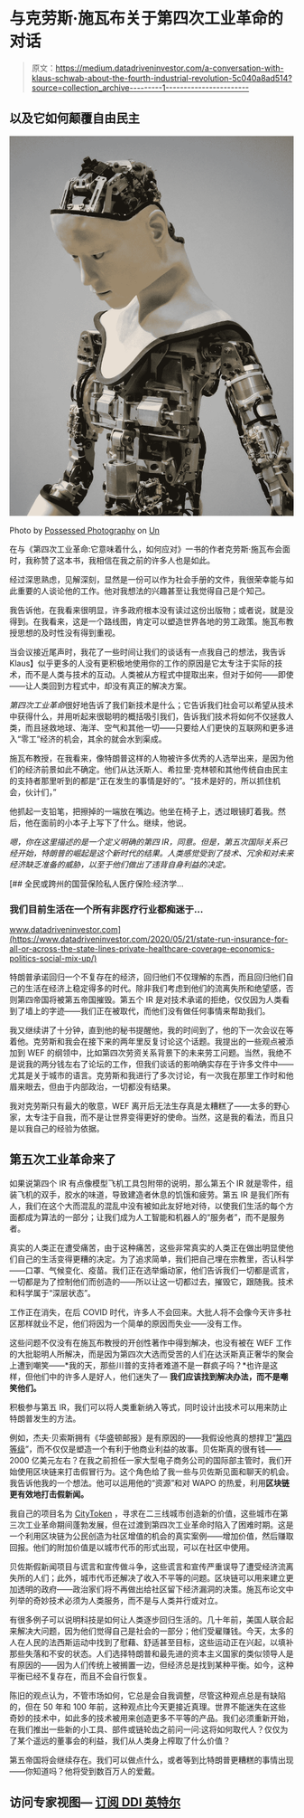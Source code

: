 # 与克劳斯·施瓦布关于第四次工业革命的对话

> 原文：<https://medium.datadriveninvestor.com/a-conversation-with-klaus-schwab-about-the-fourth-industrial-revolution-5c040a8ad514?source=collection_archive---------1----------------------->

## 以及它如何颠覆自由民主

![](img/7b0e86bb141fd8c9ad002bdca5164630.png)

Photo by [Possessed Photography](https://unsplash.com/@possessedphotography?utm_source=unsplash&utm_medium=referral&utm_content=creditCopyText) on [Un](https://unsplash.com/s/photos/ai?utm_source=unsplash&utm_medium=referral&utm_content=creditCopyText)

在与《第四次工业革命:它意味着什么，如何应对》一书的作者克劳斯·施瓦布会面时，我称赞了这本书，我相信在我之前的许多人也是如此。

经过深思熟虑，见解深刻，显然是一份可以作为社会手册的文件，我很荣幸能与如此重要的人谈论他的工作。他对我想法的兴趣甚至让我觉得自己是个知己。

我告诉他，在我看来很明显，许多政府根本没有读过这份出版物；或者说，就是没得到。在我看来，这是一个路线图，肯定可以塑造世界各地的劳工政策。施瓦布教授思想的及时性没有得到重视。

当会议接近尾声时，我花了一些时间让我们的谈话有一点我自己的想法，我告诉 Klaus】似乎更多的人没有更积极地使用你的工作的原因是它太专注于实际的技术，而不是人类与技术的互动。人类被从方程式中提取出来，但对于如何——即使——让人类回到方程式中，却没有真正的解决方案。

*第四次工业革命*很好地告诉了我们新技术是什么；它告诉我们社会可以希望从技术中获得什么，并用听起来很聪明的概括吸引我们，告诉我们技术将如何不仅拯救人类，而且拯救地球、海洋、空气和其他一切——只要给人们更快的互联网和更多进入“零工”经济的机会，其余的就会水到渠成。

施瓦布教授，在我看来，像特朗普这样的人物被许多优秀的人选举出来，是因为他们的经济前景如此不确定。他们从达沃斯人、希拉里·克林顿和其他传统自由民主的支持者那里听到的都是“正在发生的事情是好的”。“技术是好的，所以抓住机会，伙计们，”

他抓起一支铅笔，把擦掉的一端放在嘴边。他坐在椅子上，透过眼镜盯着我。然后，他在面前的小本子上写下了什么。继续，他说。

*嗯，你在这里描述的是一个定义明确的第四 IR，同意。但是，第五次国际关系已经开始，特朗普的崛起是这个新时代的结果。人类感觉受到了技术、冗余和对未来经济缺乏准备的威胁，以至于他们做出了违背自身利益的决定。*

[](https://www.datadriveninvestor.com/2020/05/21/state-run-insurance-for-all-or-across-the-state-lines-private-healthcare-coverage-economics-politics-social-mix-up/) [## 全民或跨州的国营保险私人医疗保险:经济学…

### 我们目前生活在一个所有非医疗行业都痴迷于…

www.datadriveninvestor.com](https://www.datadriveninvestor.com/2020/05/21/state-run-insurance-for-all-or-across-the-state-lines-private-healthcare-coverage-economics-politics-social-mix-up/) 

特朗普承诺回归一个不复存在的经济，回归他们不仅理解的东西，而且回归他们自己的生活在经济上稳定得多的时代。除非我们考虑到他们的流离失所和绝望感，否则第四帝国将被第五帝国摧毁。第五个 IR 是对技术承诺的拒绝，仅仅因为人类看到了墙上的字迹——我们正在被取代，而他们没有做任何事情来帮助我们。

我又继续讲了十分钟，直到他的秘书提醒他，我的时间到了，他的下一次会议在等着他。克劳斯和我会在接下来的两年里反复讨论这个话题。我提出的一些观点被添加到 WEF 的纲领中，比如第四次劳资关系背景下的未来劳工问题。当然，我绝不是说我的两分钱左右了论坛的工作，但我们谈话的影响确实存在于许多文件中——尤其是关于城市的语言。克劳斯和我进行了多次讨论，有一次我在那里工作时和他眉来眼去，但由于内部政治，一切都没有结果。

我对克劳斯只有最大的敬意，WEF 离开后无法生存真是太糟糕了——太多的野心家，太专注于自我，而不是让世界变得更好的使命。当然，这是我的看法，而且只是以我自己的经验为依据。

## 第五次工业革命来了

如果说第四个 IR 有点像模型飞机工具包附带的说明，那么第五个 IR 就是零件，组装飞机的双手，胶水的味道，导致建造者休息的饥饿和疲劳。第五 IR 是我们所有人，我们在这个大而混乱的混乱中没有被如此友好地对待，以使我们生活的每个方面都成为算法的一部分；让我们成为人工智能和机器人的“服务者”，而不是服务者。

真实的人类正在遭受痛苦，由于这种痛苦，这些非常真实的人类正在做出明显使他们自己的生活变得更糟的决定。为了追求简单，我们把自己埋在宗教里，否认科学——口罩、气候变化、疫苗。我们正在选举煽动家，他们告诉我们一切都是谎言，一切都是为了控制他们而创造的——所以让这一切都过去，摧毁它，跟随我。技术和科学属于“深层状态”。

工作正在消失，在后 COVID 时代，许多人不会回来。大批人将不会像今天许多社区那样就业不足，他们将因为一个简单的原因而失业——没有工作。

这些问题不仅没有在施瓦布教授的开创性著作中得到解决，也没有被在 WEF 工作的大批聪明人所解决，而是因为第四次大选而受苦的人们在达沃斯真正奢华的聚会上遭到嘲笑——*我的天，那些川普的支持者难道不是一群疯子吗？*也许是这样，但他们中的许多人是好人，他们迷失了— **我们应该找到解决办法，而不是嘲笑他们。**

积极参与第五 IR，我们可以将人类重新纳入等式，同时设计出技术可以用来防止特朗普发生的方法。

例如，杰夫·贝索斯拥有《华盛顿邮报》是有原因的——我假设他真的想捍卫“[第四等级](https://law.yale.edu/mfia/case-disclosed/fourth-estate-final-check)”，而不仅仅是塑造一个有利于他商业利益的故事。贝佐斯真的很有钱——2000 亿美元左右？在我之前担任一家大型电子商务公司的国际部主管时，我们开始使用区块链来打击假冒行为。这个角色给了我一些与贝佐斯见面和聊天的机会。我告诉他我的一个想法。他可以运用他的“资源”和对 WAPO 的热爱，利用**区块链更有效地打击假新闻。**

我自己的项目名为 [CityToken](http://www.ctyvalue.com) ，寻求在二三线城市创造新的价值，这些城市在第三次工业革命期间蓬勃发展，但在过渡到第四次工业革命时陷入了困难时期。这是一个利用区块链为公民创造为社区增值的机会的真实案例——增加价值，然后赚取回报。他们的附加价值是以城市代币的形式出现，可以在社区中使用。

贝佐斯假新闻项目与谎言和宣传做斗争，这些谎言和宣传严重误导了遭受经济流离失所的人们；此外，城市代币还解决了收入不平等的问题。区块链可以用来建立更加透明的政府——政治家们将不再做出给社区留下经济漏洞的决策。施瓦布论文中列举的奇妙技术必须为人类服务，而不是与人类并行或对立。

有很多例子可以说明科技是如何让人类逐步回归生活的。几十年前，美国人联合起来解决大问题，因为他们觉得自己是社会的一部分；他们受雇赚钱。今天，太多的人在人民的法西斯运动中找到了慰藉、舒适甚至目标，这些运动正在兴起，以填补那些失落和不安的状态。人们选择特朗普和最先进的资本主义国家的类似领导人是有原因的——因为人们传统上被搁置一边，但经济总是找到某种平衡。如今，这种平衡已经不复存在，而且不会自行恢复。

陈旧的观点认为，不管市场如何，它总是会自我调整，尽管这种观点总是有缺陷的，但在 50 年和 100 年前，这种观点比今天更接近真理。世界不能迷失在这些奇妙的技术中，如此多的技术被用来创造更多不平等的产品。我们必须重新开始，在我们推出一些新的小工具、部件或链轮齿之前问一问:这将如何取代人？仅仅为了某个遥远的董事会的利益，我们从人类身上榨取了什么价值？

第五帝国将会继续存在。我们可以做点什么，或者等到比特朗普更糟糕的事情出现——你知道吗？他将受到数百万人的爱戴。

## 访问专家视图— [订阅 DDI 英特尔](https://datadriveninvestor.com/ddi-intel)